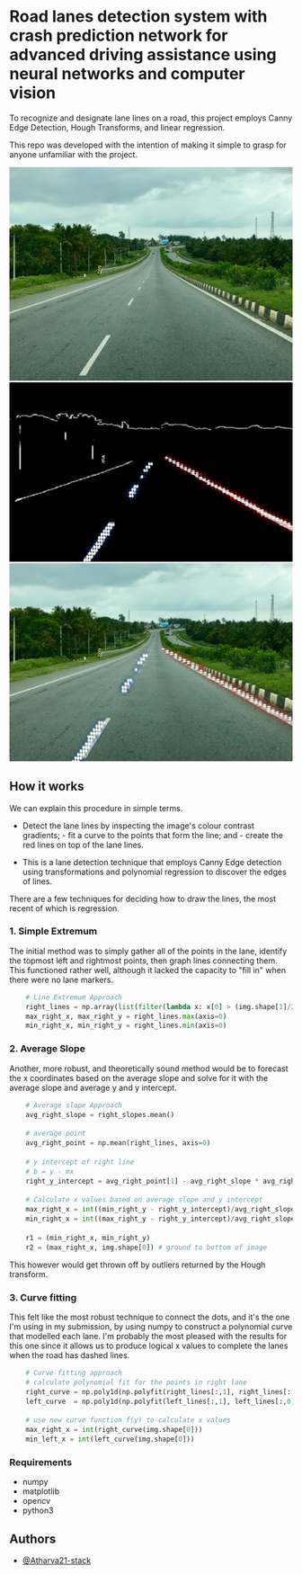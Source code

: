 # Road lanes detection system with crash prediction network for advanced driving assistance using neural networks and computer vision

To recognize and designate lane lines on a road, this project employs Canny Edge Detection, Hough Transforms, and linear regression.


This repo was developed with the intention of making it simple to grasp for anyone unfamiliar with the project.

![](data/test_image.jpg)
![](data/Picture2.png)
![](data/Picture3.png)


## How it works
We can explain this procedure in simple terms.

- Detect the lane lines by inspecting the image's colour contrast gradients; - fit a curve to the points that form the line; and - create the red lines on top of the lane lines.

- This is a lane detection technique that employs Canny Edge detection using transformations and polynomial regression to discover the edges of lines.

There are a few techniques for deciding how to draw the lines, the most recent of which is regression.


###  1. Simple Extremum

The initial method was to simply gather all of the points in the lane, identify the topmost left and rightmost points, then graph lines connecting them. This functioned rather well, although it lacked the capacity to "fill in" when there were no lane markers.

```python
    # Line Extremum Approach
    right_lines = np.array(list(filter(lambda x: x[0] > (img.shape[1]/2), lines)))
    max_right_x, max_right_y = right_lines.max(axis=0)
    min_right_x, min_right_y = right_lines.min(axis=0)
```



### 2. Average Slope 

Another, more robust, and theoretically sound method would be to forecast the x coordinates based on the average slope and solve for it with the average slope and average y and y intercept.

```python
    # Average slope Approach
    avg_right_slope = right_slopes.mean()

    # average point
    avg_right_point = np.mean(right_lines, axis=0)

    # y intercept of right line
    # b = y - mx
    right_y_intercept = avg_right_point[1] - avg_right_slope * avg_right_point[0]

    # Calculate x values based on average slope and y intercept
    max_right_x = int((min_right_y - right_y_intercept)/avg_right_slope)
    min_right_x = int((max_right_y - right_y_intercept)/avg_right_slope)
    
    r1 = (min_right_x, min_right_y)
    r2 = (max_right_x, img.shape[0]) # ground to bottom of image
```

This however would get thrown off by outliers returned by the Hough transform. 


### 3. Curve fitting

This felt like the most robust technique to connect the dots, and it's the one I'm using in my submission, by using numpy to construct a polynomial curve that modelled each lane. I'm probably the most pleased with the results for this one since it allows us to produce logical x values to complete the lanes when the road has dashed lines.

```python
    # Curve fitting approach
    # calculate polynomial fit for the points in right lane
    right_curve = np.poly1d(np.polyfit(right_lines[:,1], right_lines[:,0], 2))
    left_curve  = np.poly1d(np.polyfit(left_lines[:,1], left_lines[:,0], 2))

    # use new curve function f(y) to calculate x values
    max_right_x = int(right_curve(img.shape[0]))
    min_left_x = int(left_curve(img.shape[0]))
```




### Requirements 
- numpy
- matplotlib
- opencv
- python3 


## Authors

- [@Atharva21-stack](https://www.github.com/atharva21-stack)
